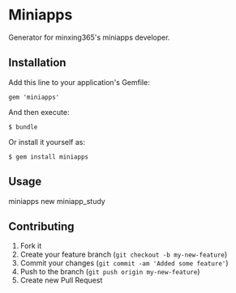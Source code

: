 # Miniapps

Generator for minxing365's miniapps developer.

## Installation

Add this line to your application's Gemfile:

    gem 'miniapps'

And then execute:

    $ bundle

Or install it yourself as:

    $ gem install miniapps

## Usage

miniapps new miniapp_study

## Contributing

1. Fork it
2. Create your feature branch (`git checkout -b my-new-feature`)
3. Commit your changes (`git commit -am 'Added some feature'`)
4. Push to the branch (`git push origin my-new-feature`)
5. Create new Pull Request
